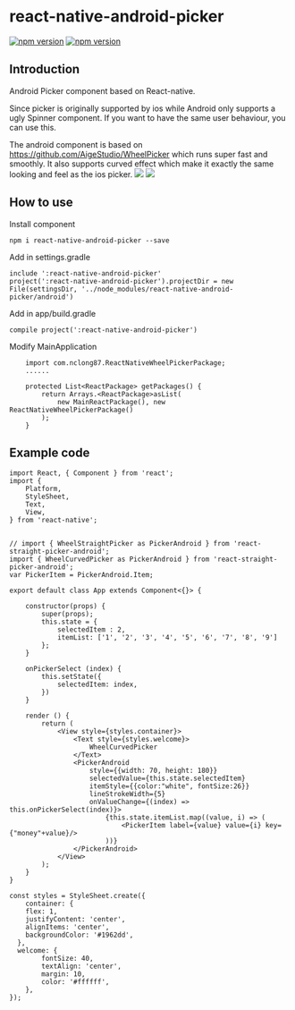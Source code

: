 # react-native-android-picker
[![npm version](http://img.shields.io/npm/v/react-native-android-picker.svg?style=flat-square)](https://npmjs.org/package/react-native-android-picker "View this project on npm")
[![npm version](http://img.shields.io/npm/dm/react-native-android-picker.svg?style=flat-square)](https://npmjs.org/package/react-native-android-picker "View this project on npm")

## Introduction
Android Picker component based on React-native.

Since picker is originally supported by ios while Android only supports a ugly Spinner component. If you want to have the same user behaviour, you can use this.

The android component is based on https://github.com/AigeStudio/WheelPicker which runs super fast and smoothly. It also supports curved effect which make it exactly the same looking and feel as the ios picker.
![](https://i.imgur.com/r6hykCY.png) ![](https://i.imgur.com/pdO8P0C.png)

## How to use

Install component

```
npm i react-native-android-picker --save
```

Add in settings.gradle
```
include ':react-native-android-picker'
project(':react-native-android-picker').projectDir = new File(settingsDir, '../node_modules/react-native-android-picker/android')
```
Add in app/build.gradle
```
compile project(':react-native-android-picker')
```
Modify MainApplication
```
    import com.nclong87.ReactNativeWheelPickerPackage;
    ......

    protected List<ReactPackage> getPackages() {
        return Arrays.<ReactPackage>asList(
            new MainReactPackage(), new ReactNativeWheelPickerPackage()
        );
    }
```

## Example code
```
import React, { Component } from 'react';
import {
	Platform,
	StyleSheet,
	Text,
	View,
} from 'react-native';


// import { WheelStraightPicker as PickerAndroid } from 'react-straight-picker-android';
import { WheelCurvedPicker as PickerAndroid } from 'react-straight-picker-android';
var PickerItem = PickerAndroid.Item;

export default class App extends Component<{}> {

	constructor(props) {
		super(props);
		this.state = {
			selectedItem : 2,
			itemList: ['1', '2', '3', '4', '5', '6', '7', '8', '9']
		};
	}

	onPickerSelect (index) {
		this.setState({
			selectedItem: index,
		})
	}

	render () {
		return (
			<View style={styles.container}>
				<Text style={styles.welcome}>
					WheelCurvedPicker
				</Text>
				<PickerAndroid
					style={{width: 70, height: 180}}
					selectedValue={this.state.selectedItem}
					itemStyle={{color:"white", fontSize:26}}
					lineStrokeWidth={5}
					onValueChange={(index) => this.onPickerSelect(index)}>
						{this.state.itemList.map((value, i) => (
							<PickerItem label={value} value={i} key={"money"+value}/>
						))}
				</PickerAndroid>
			</View>
		);
	}
}

const styles = StyleSheet.create({
	container: {
    flex: 1,
    justifyContent: 'center',
    alignItems: 'center',
    backgroundColor: '#1962dd',
  },
  welcome: {
		fontSize: 40,
		textAlign: 'center',
		margin: 10,
		color: '#ffffff',
	},
});
```
